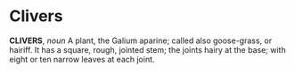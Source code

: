 # Clivers

**CLIVERS**, _noun_ A plant, the Galium aparine; called also goose-grass, or hairiff. It has a square, rough, jointed stem; the joints hairy at the base; with eight or ten narrow leaves at each joint.